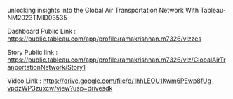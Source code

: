 unlocking insights into the Global Air Transportation Network With Tableau-NM2023TMID03535

Dashboard Public Link : https://public.tableau.com/app/profile/ramakrishnan.m7326/vizzes

Story Public link : https://public.tableau.com/app/profile/ramakrishnan.m7326/viz/GlobalAirTranportationNetwork/Story1

Video Link : https://drive.google.com/file/d/1hhLEOU1Kwm6PEwp8fUg-vpdzWP3zuxcw/view?usp=drivesdk
